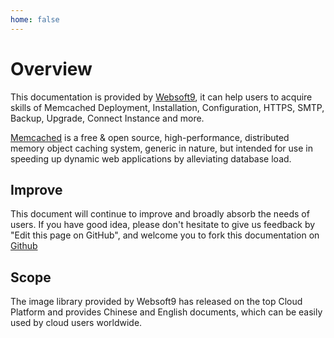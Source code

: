 ```yaml
---
home: false
---
```


# Overview

This documentation is provided by [Websoft9](https://www.websoft9.com/), it can help users to acquire skills of Memcached Deployment, Installation, Configuration, HTTPS, SMTP, Backup, Upgrade, Connect Instance and more.

[Memcached](https://www.memcached.org) is a free & open source, high-performance, distributed memory object caching system, generic in nature, but intended for use in speeding up dynamic web applications by alleviating database load.


## Improve

This document will continue to improve and broadly absorb the needs of users. If you have good idea, please don't hesitate to give us feedback by "Edit this page on GitHub", and welcome you to fork this documentation on [Github](https://github.com/Websoft9/ansible-memcached)

## Scope

The image library provided by Websoft9 has released on the top Cloud Platform and provides Chinese and English documents, which can be easily used by cloud users worldwide.  
